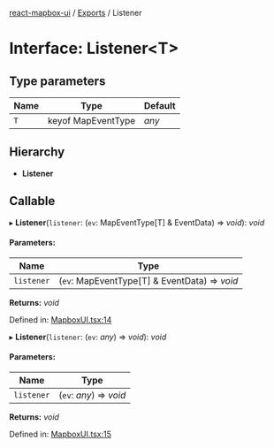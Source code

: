 [react-mapbox-ui](../README.md) / [Exports](../modules.md) / Listener

# Interface: Listener<T\>

## Type parameters

Name | Type | Default |
------ | ------ | ------ |
`T` | keyof MapEventType | *any* |

## Hierarchy

* **Listener**

## Callable

▸ **Listener**(`listener`: (`ev`: MapEventType[T] & EventData) => *void*): *void*

#### Parameters:

Name | Type |
------ | ------ |
`listener` | (`ev`: MapEventType[T] & EventData) => *void* |

**Returns:** *void*

Defined in: [MapboxUI.tsx:14](https://github.com/eliashussary/react-mapbox-ui/blob/d45e5ae/src/MapboxUI.tsx#L14)

▸ **Listener**(`listener`: (`ev`: *any*) => *void*): *void*

#### Parameters:

Name | Type |
------ | ------ |
`listener` | (`ev`: *any*) => *void* |

**Returns:** *void*

Defined in: [MapboxUI.tsx:15](https://github.com/eliashussary/react-mapbox-ui/blob/d45e5ae/src/MapboxUI.tsx#L15)
